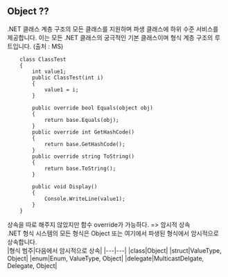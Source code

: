 ## Object ??
.NET 클래스 계층 구조의 모든 클래스를 지원하며 파생 클래스에 하위 수준 서비스를 제공합니다. 이는 모든 .NET 클래스의 궁극적인 기본 클래스이며 형식 계층 구조의 루트입니다. (출처 : MS)  
```
    class ClassTest
    {
        int value1;
        public ClassTest(int i)
        {
            value1 = i;
        }

        public override bool Equals(object obj)
        {
            return base.Equals(obj);
        }
        public override int GetHashCode()
        {
            return base.GetHashCode();
        }
        public override string ToString()
        {
            return base.ToString();
        }

        public void Display()
        {
            Console.WriteLine(value1);
        }
    }
```
상속을 따로 해주지 않았지만 함수 override가 가능하다. => 암시적 상속  
.NET 형식 시스템의 모든 형식은 Object 또는 여기에서 파생된 형식에서 암시적으로 상속합니다.  
|형식 범주|다음에서 암시적으로 상속|
|---|---|
|class|Object|
|struct|ValueType, Object|
|enum|Enum, ValueType, Object|
|delegate|MulticastDelgate, Delegate, Object|
